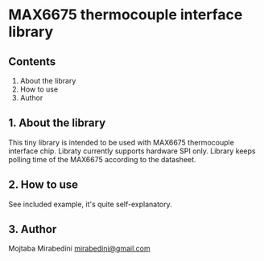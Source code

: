 # MAX6675 thermocouple interface library

## Contents

1. About the library
2. How to use
3. Author

## 1. About the library

This tiny library is intended to be used with MAX6675 thermocouple interface chip. Libraty currently supports hardware SPI only. Library keeps polling time of the MAX6675 according to the datasheet.

## 2. How to use

See included example, it's quite self-explanatory.

## 3. Author

Mojtaba Mirabedini mirabedini@gmail.com
